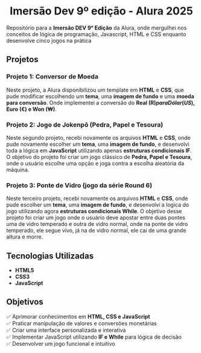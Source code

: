 <h1 align="center">
  Imersão Dev 9º edição - Alura 2025 
</h1>

Repositório para a **Imersão DEV 9° Edição** da Alura, onde mergulhei nos conceitos de lógica de programação, Javascript, HTML e CSS enquanto desenvolve cinco jogos na prática


## Projetos

### Projeto 1: Conversor de Moeda

Neste projeto, a Alura disponibilizou um template em **HTML** e **CSS**, que pude modificar escolhendo um **tema**, uma **imagem de fundo** e uma **moeda para conversão**. Onde implementei a conversão do **Real (R$) para Dólar (US$), Euro (€) e Won (₩)**.

### Projeto 2: Jogo de Jokenpô (Pedra, Papel e Tesoura)

Neste segundo projeto, recebi novamente os arquivos **HTML** e **CSS**, onde pude novamente escolher um **tema**, uma **imagem de fundo**, e desenvolvi toda a lógica em **JavaScript** utilizando apenas **estruturas condicionais IF**. O objetivo do projeto foi criar um jogo clássico de **Pedra, Papel e Tesoura**, onde o usuário escolhe uma opção e joga contra a escolha aleatória da máquina.

### Projeto 3: Ponte de Vidro (jogo da série Round 6)

Neste terceiro projeto, recebi novamente os arquivos **HTML** e **CSS**, onde pude escolher um **tema**, uma **imagem de fundo**, e desenvolvi a logica do jogo utilizando agora **estruturas condicionais While**. O objetivo desse projeto foi criar um jogo onde o usuário deve apostar entre duas pontes uma de vidro temperado e outra de vidro normal, onde na ponte de vidro temperado, ele segue vivo, já na de vidro normal, ele cai de uma grande altura e morre.

## Tecnologias Utilizadas

- **HTML5**  
- **CSS3**  
- **JavaScript**  

## Objetivos

✅ Aprimorar conhecimentos em **HTML, CSS e JavaScript**  
✅ Praticar manipulação de valores e conversões monetárias  
✅ Criar uma interface personalizada e interativa  
✅ Implementar JavaScript utilizando **IF e While** para lógica de decisão  
✅ Desenvolver um jogo funcional e intuitivo  
